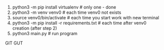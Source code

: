 1) python3 -m pip install virtualenv # only one - done
2) python3 -m venv venv0 # each time venv0 not exists
3) source venv0/bin/activate #  each time you start work with new terminal
4) python3 -m pip install -r requirements.txt # each time after venv0 creation (after step 2)
5) python3 main.py # run program

GIT GUT
